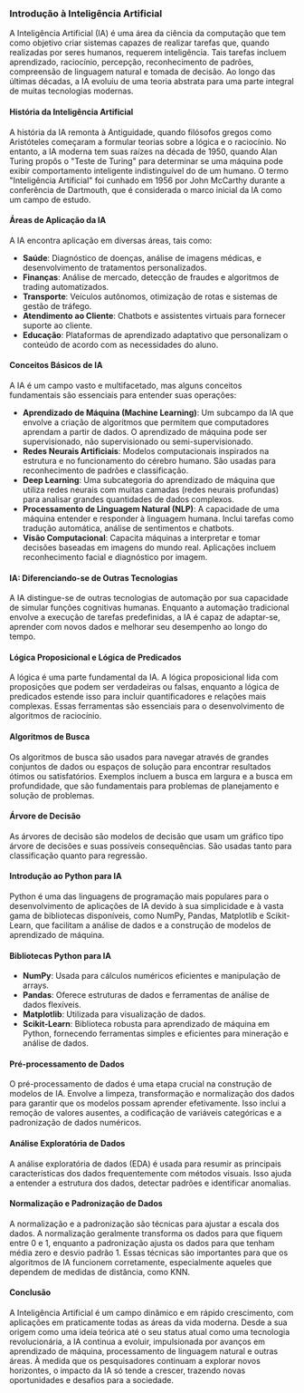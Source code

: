 ### Introdução à Inteligência Artificial

A Inteligência Artificial (IA) é uma área da ciência da computação que tem como objetivo criar sistemas capazes de realizar tarefas que, quando realizadas por seres humanos, requerem inteligência. Tais tarefas incluem aprendizado, raciocínio, percepção, reconhecimento de padrões, compreensão de linguagem natural e tomada de decisão. Ao longo das últimas décadas, a IA evoluiu de uma teoria abstrata para uma parte integral de muitas tecnologias modernas.

#### História da Inteligência Artificial

A história da IA remonta à Antiguidade, quando filósofos gregos como Aristóteles começaram a formular teorias sobre a lógica e o raciocínio. No entanto, a IA moderna tem suas raízes na década de 1950, quando Alan Turing propôs o "Teste de Turing" para determinar se uma máquina pode exibir comportamento inteligente indistinguível do de um humano. O termo "Inteligência Artificial" foi cunhado em 1956 por John McCarthy durante a conferência de Dartmouth, que é considerada o marco inicial da IA como um campo de estudo.

#### Áreas de Aplicação da IA

A IA encontra aplicação em diversas áreas, tais como:

- **Saúde**: Diagnóstico de doenças, análise de imagens médicas, e desenvolvimento de tratamentos personalizados.
- **Finanças**: Análise de mercado, detecção de fraudes e algoritmos de trading automatizados.
- **Transporte**: Veículos autônomos, otimização de rotas e sistemas de gestão de tráfego.
- **Atendimento ao Cliente**: Chatbots e assistentes virtuais para fornecer suporte ao cliente.
- **Educação**: Plataformas de aprendizado adaptativo que personalizam o conteúdo de acordo com as necessidades do aluno.

#### Conceitos Básicos de IA

A IA é um campo vasto e multifacetado, mas alguns conceitos fundamentais são essenciais para entender suas operações:

- **Aprendizado de Máquina (Machine Learning)**: Um subcampo da IA que envolve a criação de algoritmos que permitem que computadores aprendam a partir de dados. O aprendizado de máquina pode ser supervisionado, não supervisionado ou semi-supervisionado.
- **Redes Neurais Artificiais**: Modelos computacionais inspirados na estrutura e no funcionamento do cérebro humano. São usadas para reconhecimento de padrões e classificação.
- **Deep Learning**: Uma subcategoria do aprendizado de máquina que utiliza redes neurais com muitas camadas (redes neurais profundas) para analisar grandes quantidades de dados complexos.
- **Processamento de Linguagem Natural (NLP)**: A capacidade de uma máquina entender e responder à linguagem humana. Inclui tarefas como tradução automática, análise de sentimentos e chatbots.
- **Visão Computacional**: Capacita máquinas a interpretar e tomar decisões baseadas em imagens do mundo real. Aplicações incluem reconhecimento facial e diagnóstico por imagem.

#### IA: Diferenciando-se de Outras Tecnologias

A IA distingue-se de outras tecnologias de automação por sua capacidade de simular funções cognitivas humanas. Enquanto a automação tradicional envolve a execução de tarefas predefinidas, a IA é capaz de adaptar-se, aprender com novos dados e melhorar seu desempenho ao longo do tempo.

#### Lógica Proposicional e Lógica de Predicados

A lógica é uma parte fundamental da IA. A lógica proposicional lida com proposições que podem ser verdadeiras ou falsas, enquanto a lógica de predicados estende isso para incluir quantificadores e relações mais complexas. Essas ferramentas são essenciais para o desenvolvimento de algoritmos de raciocínio.

#### Algoritmos de Busca

Os algoritmos de busca são usados para navegar através de grandes conjuntos de dados ou espaços de solução para encontrar resultados ótimos ou satisfatórios. Exemplos incluem a busca em largura e a busca em profundidade, que são fundamentais para problemas de planejamento e solução de problemas.

#### Árvore de Decisão

As árvores de decisão são modelos de decisão que usam um gráfico tipo árvore de decisões e suas possíveis consequências. São usadas tanto para classificação quanto para regressão.

#### Introdução ao Python para IA

Python é uma das linguagens de programação mais populares para o desenvolvimento de aplicações de IA devido à sua simplicidade e à vasta gama de bibliotecas disponíveis, como NumPy, Pandas, Matplotlib e Scikit-Learn, que facilitam a análise de dados e a construção de modelos de aprendizado de máquina.

#### Bibliotecas Python para IA

- **NumPy**: Usada para cálculos numéricos eficientes e manipulação de arrays.
- **Pandas**: Oferece estruturas de dados e ferramentas de análise de dados flexíveis.
- **Matplotlib**: Utilizada para visualização de dados.
- **Scikit-Learn**: Biblioteca robusta para aprendizado de máquina em Python, fornecendo ferramentas simples e eficientes para mineração e análise de dados.

#### Pré-processamento de Dados

O pré-processamento de dados é uma etapa crucial na construção de modelos de IA. Envolve a limpeza, transformação e normalização dos dados para garantir que os modelos possam aprender efetivamente. Isso inclui a remoção de valores ausentes, a codificação de variáveis categóricas e a padronização de dados numéricos.

#### Análise Exploratória de Dados

A análise exploratória de dados (EDA) é usada para resumir as principais características dos dados frequentemente com métodos visuais. Isso ajuda a entender a estrutura dos dados, detectar padrões e identificar anomalias.

#### Normalização e Padronização de Dados

A normalização e a padronização são técnicas para ajustar a escala dos dados. A normalização geralmente transforma os dados para que fiquem entre 0 e 1, enquanto a padronização ajusta os dados para que tenham média zero e desvio padrão 1. Essas técnicas são importantes para que os algoritmos de IA funcionem corretamente, especialmente aqueles que dependem de medidas de distância, como KNN.

#### Conclusão

A Inteligência Artificial é um campo dinâmico e em rápido crescimento, com aplicações em praticamente todas as áreas da vida moderna. Desde a sua origem como uma ideia teórica até o seu status atual como uma tecnologia revolucionária, a IA continua a evoluir, impulsionada por avanços em aprendizado de máquina, processamento de linguagem natural e outras áreas. À medida que os pesquisadores continuam a explorar novos horizontes, o impacto da IA só tende a crescer, trazendo novas oportunidades e desafios para a sociedade.